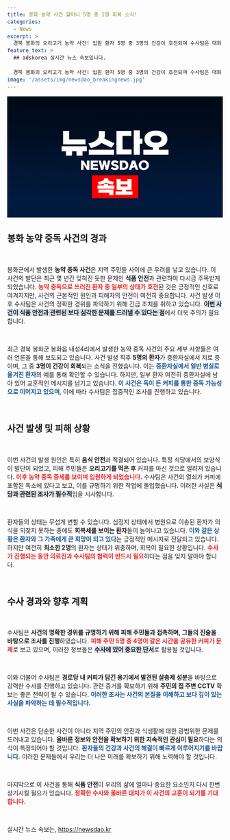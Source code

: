```yaml
---
title: 봉화 농약 사건 할머니 5명 중 1명 회복 소식!
categories:
  - News
excerpt: >
  경북 봉화의 오리고기 농약 사건! 입원 환자 5명 중 3명의 건강이 호전되며 수사팀은 대화 가능한 피해자와 면담을 계획하고 있습니다. 사건의 실마리는 커피 한 잔에 숨겨져 있을까요? 클릭해 진실을 확인하세요!
feature_text: >
  ## adskorea 실시간 뉴스 속보입니다.

  경북 봉화의 오리고기 농약 사건! 입원 환자 5명 중 3명의 건강이 호전되며 수사팀은 대화 가능한 피해자와 면담을 계획하고 있습니다. 사건의 실마리는 커피 한 잔에 숨겨져 있을까요? 클릭해 진실을 확인하세요!
image: '/assets/img/newsdao_breakingnews.jpg'
---
```


<p><img src="/assets/img/newsdao_breakingnews.jpg" alt="adskorea 속보" /></p>

<h2 data-ke-size="size26">봉화 농약 중독 사건의 경과</h2>

<p data-ke-size="size16">&nbsp;</p>

<p>봉화군에서 발생한 <b>농약 중독 사건</b>은 지역 주민들 사이에 큰 우려를 낳고 있습니다. 이 사건의 발단은 최근 몇 년간 잊혀진 듯한 문제인 <b>식품 안전</b>과 관련하여 다시금 주목받게 되었습니다. <b><span style="color: #ee2323;">농약 중독으로 쓰러진 환자 중 일부의 상태가 호전</span></b>된 것은 긍정적인 신호로 여겨지지만, 사건의 근본적인 원인과 피해자의 안전이 여전히 중요합니다. 사건 발생 이후 수사팀은 사건의 정확한 경위를 파악하기 위해 긴급 조치를 취하고 있습니다. <b><span style="background-color: #21538527;">이번 사건이 식품 안전과 관련된 보다 심각한 문제를 드러낼 수 있다는 점</span></b>에서 더욱 주의가 필요합니다. </p>

<p data-ke-size="size16">&nbsp;</p>

<p>최근 경북 봉화군 봉화읍 내성4리에서 발생한 농약 중독 사건의 주요 세부 사항들은 여러 언론을 통해 보도되고 있습니다. 사건 발생 직후 <b>5명의 환자</b>가 중환자실에서 치료 중이며, 그 중 <b>3명이 건강이 회복</b>되는 소식을 전했습니다. 이는 <b><span style="color: #1a5490;">중환자실에서 일반 병실로 옮겨진 환자</span></b>의 예를 통해 확인할 수 있습니다. 하지만, 일부 환자 여전히 중환자실에 남아 있어 교훈적인 메시지를 남기고 있습니다. <b><span style="color: #1a5490;">이 사건은 독이 든 커피를 통한 중독 가능성으로 이어지고 있으며</span></b>, 이에 따라 수사팀은 집중적인 조사를 진행하고 있습니다. </p>

<p data-ke-size="size16">&nbsp;</p>

<h2 data-ke-size="size26">사건 발생 및 피해 상황</h2>

<p data-ke-size="size16">&nbsp;</p>

<p>이번 사건의 발생 원인은 특히 <b>음식 안전</b>과 직결되어 있습니다. 특정 식당에서의 보양식이 발단이 되었고, 피해 주민들은 <b>오리고기를 먹은 후</b> 커피를 마신 것으로 알려져 있습니다. <b><span style="color: #ee2323;">이후 농약 중독 증세를 보이며 입원하게 되었습니다.</span></b> 수사팀은 사건의 열쇠가 커피에 포함된 독소에 있다고 보고, 이를 규명하기 위한 작업에 돌입했습니다. 이러한 사실은 <b><span style="background-color: #21538527;">식당과 관련된 조사가 필수적</span></b>임을 시사합니다.</p>

<p data-ke-size="size16">&nbsp;</p>

<p>환자들의 상태는 무섭게 변할 수 있습니다. 심정지 상태에서 병원으로 이송된 환자가 의식을 되찾지 못하는 중에도 <b>회복세를 보이는 환자</b>들이 늘어나고 있습니다. <b><span style="color: #1a5490;">이와 같은 상황은 환자와 그 가족에게 큰 희망이 되고 있다</span></b>는 긍정적인 메시지로 전달되고 있습니다. 하지만 여전히 <b>최소한 2명</b>의 환자는 상태가 위중하며, 회복이 필요한 상황입니다. <b><span style="color: #ee2323;">수사가 진행되는 동안 의료진과 수사팀의 협력이 반드시 필요</span></b>하다는 점을 잊지 말아야 합니다. </p>

<p data-ke-size="size16">&nbsp;</p>

<h2 data-ke-size="size26">수사 경과와 향후 계획</h2>

<p data-ke-size="size16">&nbsp;</p>

<p>수사팀은 <b>사건의 명확한 경위를 규명하기 위해 피해 주민들과 접촉하며, 그들의 진술을 바탕으로 조사를 진행</b>하였습니다. <b><span style="color: #ee2323;">피해 주민 5명 중 4명이 같은 시간을 공유한 커피가 문제</span></b>로 보고 있으며, 이러한 정보들은 <b><span style="background-color: #21538527;">수사에 있어 중요한 단서</span></b>로 활용될 것입니다. </p>

<p data-ke-size="size16">&nbsp;</p>

<p>이와 더불어 수사팀은 <b>경로당 내 커피가 담긴 용기에서 발견된 살충제 성분</b>을 바탕으로 강력한 수사를 진행하고 있습니다. 관련 증거를 확보하기 위해 <b>주민의 집 주변 CCTV</b> 확보는 좋은 전략이 될 수 있습니다. <b><span style="color: #1a5490;">이러한 조사는 사건의 본질을 이해하고 보다 깊이 있는 사실을 파악하는 데 필수적입니다.</span></b> </p>

<p data-ke-size="size16">&nbsp;</p>

<p>이번 사건은 단순한 사건이 아니라 지역 주민의 안전과 식생활에 대한 광범위한 문제를 드러내고 있습니다. <b>올바른 정보와 안전을 확보하기 위한 지속적인 관심이 필요</b>하다는 의식이 특정되어야 할 것입니다. <b><span style="color: #1a5490;">환자들의 건강과 사건의 해결이 빠르게 이루어지기를 바랍니다.</span></b> 이러한 문제들에서 우리는 더 나은 미래를 확보하기 위해 노력해야 할 것입니다. </p>

<p data-ke-size="size16">&nbsp;</p>

<p>마지막으로 이 사건을 통해 <b>식품 안전</b>이 우리의 삶에 얼마나 중요한 요소인지 다시 한번 상기시킬 필요가 있습니다. <b><span style="color: #ee2323;">정확한 수사와 올바른 대처가 이 사건의 교훈이 되기를 기대합니다.</span></b> </p>

<p data-ke-size="size16">&nbsp;</p>
실시간 뉴스 속보는, <a href="https://newsdao.kr" rel="dofollow">https://newsdao.kr</a>


